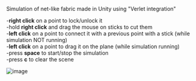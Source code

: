 Simulation of net-like fabric made in Unity using "Verlet integration"<br />

-**right click** on a point to lock/unlock it<br />
-hold **right click** and drag the mouse on sticks to cut them<br />
-**left click** on a point to connect it with a previous point with a stick (while simulation NOT running)<br />
-**left click** on a point to drag it on the plane (while simulation running)<br />
-press **space** to start/stop the simulation<br />
-press **c** to clear the scene<br />

![image](/uploads/9193917987959fe67fbb1cb1872916c2/image.png)
